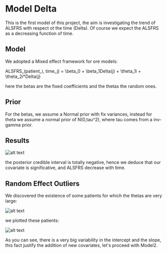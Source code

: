 # Model Delta
This is the first model of this project, the aim is investigating the trend of ALSFRS with respect ot the time (Delta). Of course we expect the ALSFRS as a decreasing function of time.

## Model
We adopted a Mixed effect framework for ore models:

ALSFRS_(patient_i, time_j) = \beta_0 + \beta_1Delta(j) + \theta_1i + \theta_2i*Delta(j)

here the betas are the fixed coefficients and the thetas the random ones.

## Prior

For the betas, we assume a Normal prior with fix variances, instead for theta we assume a normal prior of N(0,tau^2), where tau comes from a inv-gamma prior. 

## Results

![alt text](https://github.com/massimiliano96/ALS_Bayesian_Analysis/blob/master/model1/images/plot_model1_beta2.%20jpeg)

the posterior credible interval is totally negative, hence we deduce that our covariate is significative, and ALSFRS decrease with time.

## Random Effect Outliers

We discovered the existence of some patients for which the thetas are very large:

![alt text](https://github.com/massimiliano96/ALS_Bayesian_Analysis/blob/master/model1/images/random_effect_outliers.%20jpeg)

we plotted these patients:

![alt text](https://github.com/massimiliano96/ALS_Bayesian_Analysis/blob/master/model1/images/outliers_score.%20jpeg)

As you can see, there is a very big variability in the intercept and the slope, this fact justify the addition of new covariates, let's proceed with Model2.
